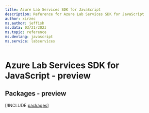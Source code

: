 ```yaml
---
title: Azure Lab Services SDK for JavaScript
description: Reference for Azure Lab Services SDK for JavaScript
author: xirzec
ms.author: jeffish
ms.data: 03/21/2023
ms.topic: reference
ms.devlang: javascript
ms.service: labservices
---
```

# Azure Lab Services SDK for JavaScript - preview
## Packages - preview
[!INCLUDE [packages](lab-services-index.md)]
